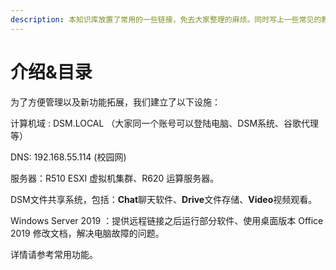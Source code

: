 ```yaml
---
description: 本知识库放置了常用的一些链接，免去大家整理的麻烦。同时写上一些常见的教程，包括浦东校区的VPN，资料查询，电脑登陆等资料。
---
```


# 介绍&目录

为了方便管理以及新功能拓展，我们建立了以下设施：

计算机域 : DSM.LOCAL （大家同一个账号可以登陆电脑、DSM系统、谷歌代理等）

DNS: 192.168.55.114 \(校园网\) 

服务器：R510 ESXI 虚拟机集群、R620 运算服务器。

DSM文件共享系统，包括：**Chat**聊天软件、**Drive**文件存储、**Video**视频观看。

Windows Server 2019 ：提供远程链接之后运行部分软件、使用桌面版本 Office 2019 修改文档，解决电脑故障的问题。

详情请参考常用功能。



